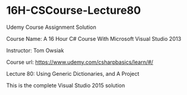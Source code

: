 # 16H-CSCourse-Lecture80
Udemy Course Assignment Solution

Course Name:
A 16 Hour C# Course With Microsoft Visual Studio 2013 

Instructor:
Tom Owsiak

Course url:
https://www.udemy.com/csharpbasics/learn/#/

Lecture 80:
Using Generic Dictionaries, and A Project

This is the complete Visual Studio 2015 solution
